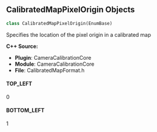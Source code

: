 ## CalibratedMapPixelOrigin Objects

```python
class CalibratedMapPixelOrigin(EnumBase)
```

Specifies the location of the pixel origin in a calibrated map

**C++ Source:**

- **Plugin**: CameraCalibrationCore
- **Module**: CameraCalibrationCore
- **File**: CalibratedMapFormat.h

<a id="unreal.CalibratedMapPixelOrigin.TOP_LEFT"></a>

#### TOP_LEFT

0

<a id="unreal.CalibratedMapPixelOrigin.BOTTOM_LEFT"></a>

#### BOTTOM_LEFT

1

<a id="unreal.CalibratedMapChannels"></a>